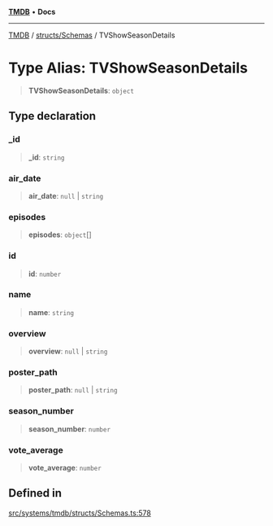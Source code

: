 [**TMDB**](../../../README.md) • **Docs**

***

[TMDB](../../../README.md) / [structs/Schemas](../README.md) / TVShowSeasonDetails

# Type Alias: TVShowSeasonDetails

> **TVShowSeasonDetails**: `object`

## Type declaration

### \_id

> **\_id**: `string`

### air\_date

> **air\_date**: `null` \| `string`

### episodes

> **episodes**: `object`[]

### id

> **id**: `number`

### name

> **name**: `string`

### overview

> **overview**: `null` \| `string`

### poster\_path

> **poster\_path**: `null` \| `string`

### season\_number

> **season\_number**: `number`

### vote\_average

> **vote\_average**: `number`

## Defined in

[src/systems/tmdb/structs/Schemas.ts:578](https://github.com/Norviah/media-hub/blob/65ee01fce9c30692d28d2f4e608ea7f18b4d7381/src/systems/tmdb/structs/Schemas.ts#L578)
